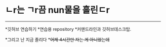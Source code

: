 # ㄴr는 ㄱr끔 nun물을 흘린ㄷr

---

*깃허브 연습하기
 *연습용 repository
 *커맨드라인과 깃허브데스크탑.

*그리고 난 지금 졸리다
 *~~어제 4시간만 자는 게 아니었는데~~
